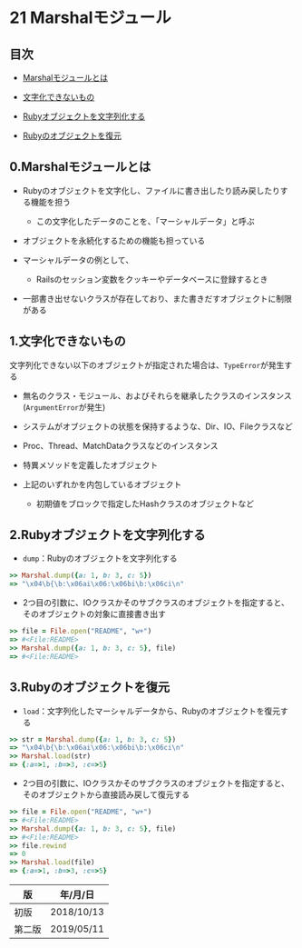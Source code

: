 21 Marshalモジュール
====================

## 目次

* [Marshalモジュールとは](#0Marshalモジュールとは)

* [文字化できないもの](#1文字化できないもの)

* [Rubyオブジェクトを文字列化する](#2Rubyオブジェクトを文字列化する)

* [Rubyのオブジェクトを復元](#3Rubyのオブジェクトを復元)



## 0.Marshalモジュールとは

* Rubyのオブジェクトを文字化し、ファイルに書き出したり読み戻したりする機能を担う

  * この文字化したデータのことを、「マーシャルデータ」と呼ぶ

* オブジェクトを永続化するための機能も担っている

* マーシャルデータの例として、

  * Railsのセッション変数をクッキーやデータベースに登録するとき

* 一部書き出せないクラスが存在しており、また書きだすオブジェクトに制限がある



## 1.文字化できないもの

文字列化できない以下のオブジェクトが指定された場合は、`TypeError`が発生する

* 無名のクラス・モジュール、およびそれらを継承したクラスのインスタンス(`ArgumentError`が発生)

* システムがオブジェクトの状態を保持するような、Dir、IO、Fileクラスなど

* Proc、Thread、MatchDataクラスなどのインスタンス

* 特異メソッドを定義したオブジェクト

* 上記のいずれかを内包しているオブジェクト

  * 初期値をブロックで指定したHashクラスのオブジェクトなど



## 2.Rubyオブジェクトを文字列化する

* `dump`：Rubyのオブジェクトを文字列化する

```ruby
>> Marshal.dump({a: 1, b: 3, c: 5})
=> "\x04\b{\b:\x06ai\x06:\x06bi\b:\x06ci\n"
```

* 2つ目の引数に、IOクラスかそのサブクラスのオブジェクトを指定すると、そのオブジェクトの対象に直接書き出す

```ruby
>> file = File.open("README", "w+")
=> #<File:README>
>> Marshal.dump({a: 1, b: 3, c: 5}, file)
=> #<File:README>
```

## 3.Rubyのオブジェクトを復元

* `load`：文字列化したマーシャルデータから、Rubyのオブジェクトを復元する

```ruby
>> str = Marshal.dump({a: 1, b: 3, c: 5})
=> "\x04\b{\b:\x06ai\x06:\x06bi\b:\x06ci\n"
>> Marshal.load(str)
=> {:a=>1, :b=>3, :c=>5}
```

* 2つ目の引数に、IOクラスかそのサブクラスのオブジェクトを指定すると、そのオブジェクトから直接読み戻して復元する

```ruby
>> file = File.open("README", "w+")
=> #<File:README>
>> Marshal.dump({a: 1, b: 3, c: 5}, file)
=> #<File:README>
>> file.rewind
=> 0
>> Marshal.load(file)
=> {:a=>1, :b=>3, :c=>5}
```



| 版     | 年/月/日   |
| ------ | ---------- |
| 初版   | 2018/10/13 |
| 第二版 | 2019/05/11 |
